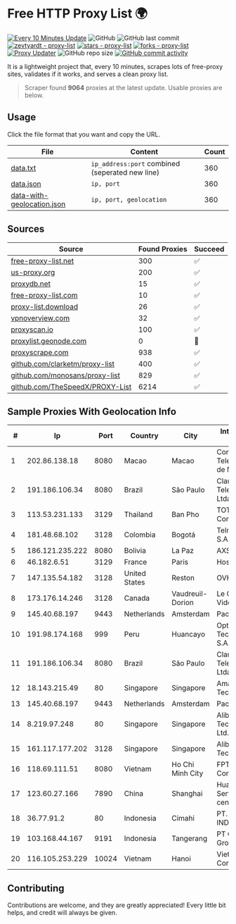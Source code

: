 
# Free HTTP Proxy List 🌍

[![Every 10 Minutes Update](https://github.com/mertguvencli/http-proxy-list/actions/workflows/main.yml/badge.svg?branch=main)](https://github.com/mertguvencli/http-proxy-list/actions/workflows/main.yml)
![GitHub](https://img.shields.io/github/license/mertguvencli/http-proxy-list)
![GitHub last commit](https://img.shields.io/github/last-commit/mertguvencli/http-proxy-list)
[![zevtyardt - proxy-list](https://img.shields.io/static/v1?label=zevtyardt&message=proxy-list&color=blue&logo=github)](https://github.com/zevtyardt/proxy-list "Go to GitHub repo")
[![stars - proxy-list](https://img.shields.io/github/stars/zevtyardt/proxy-list?style=social)](https://github.com/zevtyardt/proxy-list)
[![forks - proxy-list](https://img.shields.io/github/forks/zevtyardt/proxy-list?style=social)](https://github.com/zevtyardt/proxy-list)
[![Proxy Updater](https://github.com/zevtyardt/proxy-list/workflows/Proxy%20Updater/badge.svg)](https://github.com/zevtyardt/proxy-list/actions?query=workflow:"Proxy+Updater")
![GitHub repo size](https://img.shields.io/github/repo-size/zevtyardt/proxy-list)
[![GitHub commit activity](https://img.shields.io/github/commit-activity/m/zevtyardt/proxy-list?logo=commits)](https://github.com/zevtyardt/proxy-list/commits/main)

It is a lightweight project that, every 10 minutes, scrapes lots of free-proxy sites, validates if it works, and serves a clean proxy list.

> Scraper found **9064** proxies at the latest update. Usable proxies are below.

## Usage

Click the file format that you want and copy the URL.

|File|Content|Count|
|----|-------|-----|
|[data.txt](https://raw.githubusercontent.com/mertguvencli/http-proxy-list/main/proxy-list/data.txt)|`ip_address:port` combined (seperated new line)|360|
|[data.json](https://raw.githubusercontent.com/mertguvencli/http-proxy-list/main/proxy-list/data.json)|`ip, port`|360|
|[data-with-geolocation.json](https://raw.githubusercontent.com/mertguvencli/http-proxy-list/main/proxy-list/data-with-geolocation.json)|`ip, port, geolocation`|360|

## Sources

|Source|Found Proxies|Succeed|
|------|-------------|-------|
|[free-proxy-list.net](https://free-proxy-list.net)|300|✅|
|[us-proxy.org](https://www.us-proxy.org)|200|✅|
|[proxydb.net](http://proxydb.net)|15|✅|
|[free-proxy-list.com](https://free-proxy-list.com/?page=&port=&type%5B%5D=http&type%5B%5D=https&up_time=0&search=Search)|10|✅|
|[proxy-list.download](https://www.proxy-list.download/HTTP)|26|✅|
|[vpnoverview.com](https://vpnoverview.com/privacy/anonymous-browsing/free-proxy-servers)|32|✅|
|[proxyscan.io](https://www.proxyscan.io)|100|✅|
|[proxylist.geonode.com](https://proxylist.geonode.com/api/proxy-list?limit=300&page=1&sort_by=lastChecked&sort_type=desc&protocols=http,https)|0|🚫|
|[proxyscrape.com](https://api.proxyscrape.com/v2/?request=displayproxies&protocol=http&timeout=10000&country=all&ssl=all&anonymity=all)|938|✅|
|[github.com/clarketm/proxy-list](https://raw.githubusercontent.com/clarketm/proxy-list/master/proxy-list-raw.txt)|400|✅|
|[github.com/monosans/proxy-list](https://raw.githubusercontent.com/monosans/proxy-list/main/proxies/http.txt)|829|✅|
|[github.com/TheSpeedX/PROXY-List](https://raw.githubusercontent.com/TheSpeedX/PROXY-List/master/http.txt)|6214|✅|


## Sample Proxies With Geolocation Info

|#|Ip|Port|Country|City|Internet Service Provider|
|-|--|----|-------|----|-------------------------|
|1|202.86.138.18|8080|Macao|Macao|Companhia de Telecomunicacoes de Macau|
|2|191.186.106.34|8080|Brazil|São Paulo|Claro NXT Telecomunicacoes Ltda|
|3|113.53.231.133|3129|Thailand|Ban Pho|TOT Public Company Limited|
|4|181.48.68.102|3128|Colombia|Bogotá|Telmex Colombia S.A.|
|5|186.121.235.222|8080|Bolivia|La Paz|AXS Bolivia S. A.|
|6|46.182.6.51|3129|France|Paris|Hosteur SAS|
|7|147.135.54.182|3128|United States|Reston|OVH SAS|
|8|173.176.14.246|3128|Canada|Vaudreuil-Dorion|Le Groupe Videotron Ltee|
|9|145.40.68.197|9443|Netherlands|Amsterdam|Packet Host, Inc.|
|10|191.98.174.168|999|Peru|Huancayo|Optical Technologies S.A.C.|
|11|191.186.106.34|8080|Brazil|São Paulo|Claro NXT Telecomunicacoes Ltda|
|12|18.143.215.49|80|Singapore|Singapore|Amazon Technologies Inc.|
|13|145.40.68.197|9443|Netherlands|Amsterdam|Packet Host, Inc.|
|14|8.219.97.248|80|Singapore|Singapore|Alibaba (US) Technology Co., Ltd.|
|15|161.117.177.202|3128|Singapore|Singapore|Alibaba (US) Technology Co.|
|16|118.69.111.51|8080|Vietnam|Ho Chi Minh City|FPT Telecom Company|
|17|123.60.27.166|7890|China|Shanghai|Huawei Cloud Service data center|
|18|36.77.91.2|80|Indonesia|Cimahi|PT. TELKOM INDONESIA|
|19|103.168.44.167|9191|Indonesia|Tangerang|PT CYB Media Group|
|20|116.105.253.229|10024|Vietnam|Hanoi|Viettel Corporation|



## Contributing

Contributions are welcome, and they are greatly appreciated! Every
little bit helps, and credit will always be given.

